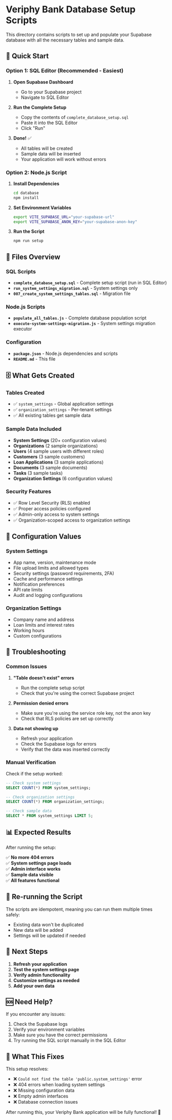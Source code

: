 # Veriphy Bank Database Setup Scripts

This directory contains scripts to set up and populate your Supabase database with all the necessary tables and sample data.

## 🚀 Quick Start

### Option 1: SQL Editor (Recommended - Easiest)

1. **Open Supabase Dashboard**
   - Go to your Supabase project
   - Navigate to SQL Editor

2. **Run the Complete Setup**
   - Copy the contents of `complete_database_setup.sql`
   - Paste it into the SQL Editor
   - Click "Run"

3. **Done!** ✅
   - All tables will be created
   - Sample data will be inserted
   - Your application will work without errors

### Option 2: Node.js Script

1. **Install Dependencies**
   ```bash
   cd database
   npm install
   ```

2. **Set Environment Variables**
   ```bash
   export VITE_SUPABASE_URL="your-supabase-url"
   export VITE_SUPABASE_ANON_KEY="your-supabase-anon-key"
   ```

3. **Run the Script**
   ```bash
   npm run setup
   ```

## 📁 Files Overview

### SQL Scripts
- **`complete_database_setup.sql`** - Complete setup script (run in SQL Editor)
- **`run_system_settings_migration.sql`** - System settings only
- **`007_create_system_settings_tables.sql`** - Migration file

### Node.js Scripts
- **`populate_all_tables.js`** - Complete database population script
- **`execute-system-settings-migration.js`** - System settings migration executor

### Configuration
- **`package.json`** - Node.js dependencies and scripts
- **`README.md`** - This file

## 🗄️ What Gets Created

### Tables Created
- ✅ `system_settings` - Global application settings
- ✅ `organization_settings` - Per-tenant settings
- ✅ All existing tables get sample data

### Sample Data Included
- **System Settings** (20+ configuration values)
- **Organizations** (2 sample organizations)
- **Users** (4 sample users with different roles)
- **Customers** (3 sample customers)
- **Loan Applications** (3 sample applications)
- **Documents** (3 sample documents)
- **Tasks** (3 sample tasks)
- **Organization Settings** (6 configuration values)

### Security Features
- ✅ Row Level Security (RLS) enabled
- ✅ Proper access policies configured
- ✅ Admin-only access to system settings
- ✅ Organization-scoped access to organization settings

## 🔧 Configuration Values

### System Settings
- App name, version, maintenance mode
- File upload limits and allowed types
- Security settings (password requirements, 2FA)
- Cache and performance settings
- Notification preferences
- API rate limits
- Audit and logging configurations

### Organization Settings
- Company name and address
- Loan limits and interest rates
- Working hours
- Custom configurations

## 🚨 Troubleshooting

### Common Issues

1. **"Table doesn't exist" errors**
   - Run the complete setup script
   - Check that you're using the correct Supabase project

2. **Permission denied errors**
   - Make sure you're using the service role key, not the anon key
   - Check that RLS policies are set up correctly

3. **Data not showing up**
   - Refresh your application
   - Check the Supabase logs for errors
   - Verify that the data was inserted correctly

### Manual Verification

Check if the setup worked:

```sql
-- Check system settings
SELECT COUNT(*) FROM system_settings;

-- Check organization settings
SELECT COUNT(*) FROM organization_settings;

-- Check sample data
SELECT * FROM system_settings LIMIT 5;
```

## 📊 Expected Results

After running the setup:

✅ **No more 404 errors**  
✅ **System settings page loads**  
✅ **Admin interface works**  
✅ **Sample data visible**  
✅ **All features functional**  

## 🔄 Re-running the Script

The scripts are idempotent, meaning you can run them multiple times safely:
- Existing data won't be duplicated
- New data will be added
- Settings will be updated if needed

## 📝 Next Steps

1. **Refresh your application**
2. **Test the system settings page**
3. **Verify admin functionality**
4. **Customize settings as needed**
5. **Add your own data**

## 🆘 Need Help?

If you encounter any issues:

1. Check the Supabase logs
2. Verify your environment variables
3. Make sure you have the correct permissions
4. Try running the SQL script manually in the SQL Editor

## 🎯 What This Fixes

This setup resolves:
- ❌ `Could not find the table 'public.system_settings'` error
- ❌ 404 errors when loading system settings
- ❌ Missing configuration data
- ❌ Empty admin interfaces
- ❌ Database connection issues

After running this, your Veriphy Bank application will be fully functional! 🎉